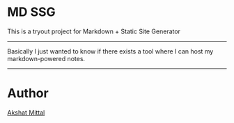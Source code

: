 # MD SSG

This is a tryout project for Markdown + Static Site Generator

---

Basically I just wanted to know if there exists a tool where I can host my markdown-powered notes.

---

# Author

[Akshat Mittal](https://akshatmittal61.vercel.app)
